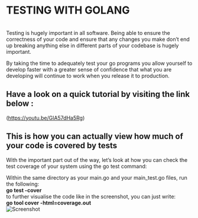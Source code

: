 # TESTING WITH GOLANG
<br>
Testing is hugely important in all software. Being able to ensure the correctness of your code and ensure that any changes you make don’t end up breaking anything else in different parts of your codebase is hugely important.

By taking the time to adequately test your go programs you allow yourself to develop faster with a greater sense of confidence that what you are developing will continue to work when you release it to production.
<br>
## Have a look on a quick tutorial by visiting the link below :
(https://youtu.be/GlA57dHa5Rg)

## This is how you can actually view how much of your code is covered by tests
With the important part out of the way, let’s look at how you can check the test coverage of your system using the go test command:

Within the same directory as your main.go and your main_test.go files, run the following:<br>
    **go test -cover**
<br>
to further visualise the code like in the screenshot, you can just write:<br>
    **go tool cover -html=coverage.out**
<br>
![Screenshot](https://github.com/saurabh98s/golang/blob/master/TESTS%20IN%20GOLANG/Screenshot%20(111).png)




